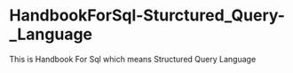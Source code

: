 # HandbookForSql-Sturctured_Query-_Language
This is Handbook For Sql which means Structured Query Language
